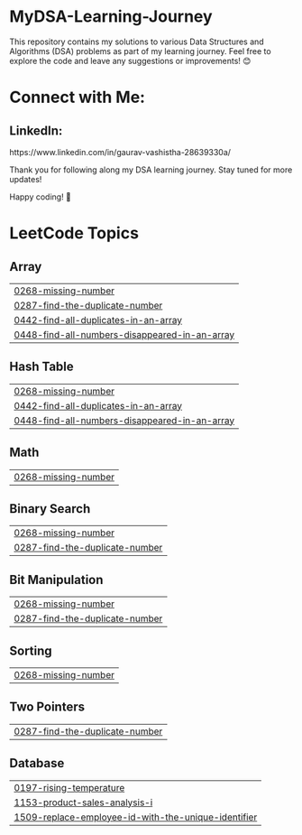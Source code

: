 # MyDSA-Learning-Journey
This repository contains my solutions to various Data Structures and Algorithms (DSA) problems as part of my learning journey.
Feel free to explore the code and leave any suggestions or improvements! 😊

# Connect with Me:
<h2>LinkedIn:</h2>  https://www.linkedin.com/in/gaurav-vashistha-28639330a/

Thank you for following along my DSA learning journey. Stay tuned for more updates!

Happy coding! 🚀


<!---LeetCode Topics Start-->
# LeetCode Topics
## Array
|  |
| ------- |
| [0268-missing-number](https://github.com/code-withGV/MyDSA-Learning-Journey/tree/master/0268-missing-number) |
| [0287-find-the-duplicate-number](https://github.com/code-withGV/MyDSA-Learning-Journey/tree/master/0287-find-the-duplicate-number) |
| [0442-find-all-duplicates-in-an-array](https://github.com/code-withGV/MyDSA-Learning-Journey/tree/master/0442-find-all-duplicates-in-an-array) |
| [0448-find-all-numbers-disappeared-in-an-array](https://github.com/code-withGV/MyDSA-Learning-Journey/tree/master/0448-find-all-numbers-disappeared-in-an-array) |
## Hash Table
|  |
| ------- |
| [0268-missing-number](https://github.com/code-withGV/MyDSA-Learning-Journey/tree/master/0268-missing-number) |
| [0442-find-all-duplicates-in-an-array](https://github.com/code-withGV/MyDSA-Learning-Journey/tree/master/0442-find-all-duplicates-in-an-array) |
| [0448-find-all-numbers-disappeared-in-an-array](https://github.com/code-withGV/MyDSA-Learning-Journey/tree/master/0448-find-all-numbers-disappeared-in-an-array) |
## Math
|  |
| ------- |
| [0268-missing-number](https://github.com/code-withGV/MyDSA-Learning-Journey/tree/master/0268-missing-number) |
## Binary Search
|  |
| ------- |
| [0268-missing-number](https://github.com/code-withGV/MyDSA-Learning-Journey/tree/master/0268-missing-number) |
| [0287-find-the-duplicate-number](https://github.com/code-withGV/MyDSA-Learning-Journey/tree/master/0287-find-the-duplicate-number) |
## Bit Manipulation
|  |
| ------- |
| [0268-missing-number](https://github.com/code-withGV/MyDSA-Learning-Journey/tree/master/0268-missing-number) |
| [0287-find-the-duplicate-number](https://github.com/code-withGV/MyDSA-Learning-Journey/tree/master/0287-find-the-duplicate-number) |
## Sorting
|  |
| ------- |
| [0268-missing-number](https://github.com/code-withGV/MyDSA-Learning-Journey/tree/master/0268-missing-number) |
## Two Pointers
|  |
| ------- |
| [0287-find-the-duplicate-number](https://github.com/code-withGV/MyDSA-Learning-Journey/tree/master/0287-find-the-duplicate-number) |
## Database
|  |
| ------- |
| [0197-rising-temperature](https://github.com/code-withGV/MyDSA-Learning-Journey/tree/master/0197-rising-temperature) |
| [1153-product-sales-analysis-i](https://github.com/code-withGV/MyDSA-Learning-Journey/tree/master/1153-product-sales-analysis-i) |
| [1509-replace-employee-id-with-the-unique-identifier](https://github.com/code-withGV/MyDSA-Learning-Journey/tree/master/1509-replace-employee-id-with-the-unique-identifier) |
<!---LeetCode Topics End-->